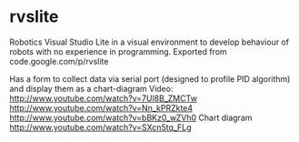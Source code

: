# rvslite
Robotics Visual Studio Lite in a visual environment to develop behaviour of robots with no experience in programming. Exported from code.google.com/p/rvslite

Has a form to collect data via serial port (designed to profile PID algorithm) and display them as a chart-diagram
Video: http://www.youtube.com/watch?v=7Ul8B_ZMCTw
http://www.youtube.com/watch?v=Nn_kPRZkte4
http://www.youtube.com/watch?v=bBKz0_wZVh0
Chart diagram http://www.youtube.com/watch?v=SXcn5tq_FLg 
